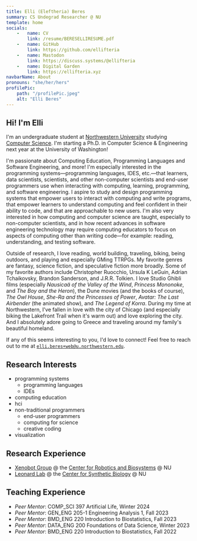 ```yaml
---
title: Elli (Eleftheria) Beres
summary: CS Undegrad Researcher @ NU
template: home
socials:
    -   name: CV
        link: /resume/BERESELLIRESUME.pdf
    -   name: GitHub
        link: https://github.com/ellifteria
    -   name: Mastodon
        link: https://discuss.systems/@ellifteria
    -   name: Digital Garden
        link: https://ellifteria.xyz
navbarName: About
pronouns: "she/her/hers"
profilePic:
    path: "/profilePic.jpeg"
    alt: "Elli Beres"
---
```


## Hi! I'm Elli

I'm an undergraduate student at [Northwestern University](https://www.northwestern.edu/) studying [Computer Science](https://www.mccormick.northwestern.edu/computer-science/).
I'm starting a Ph.D. in Computer Science & Engineering next year at the University of Washington!

I'm passionate about Computing Education, Programming Languages and Software Engineering, and more!
I'm especially interested in the programming systems—programming languages, IDES, etc.—that learners, data scientists, scientists, and other non-computer scientists and end-user programmers use when interacting with computing, learning, programming, and software engineering.
I aspire to study and design programming systems that empower users to interact with computing and write programs, that empower learners to understand computing and feel confident in their ability to code, and that are approachable to new users.
I'm also very interested in how computing and computer science are taught, especially to non-computer scientists, and in how recent advances in software engineering technology may require computing educators to focus on aspects of computing other than writing code—for example: reading, understanding, and testing software.

Outside of research, I love reading, world building, traveling, biking, being outdoors, and playing and especially GMing TTRPGs.
My favorite genres are fantasy, science fiction, and speculative fiction more broadly.
Some of my favorite authors include Christopher Ruocchio, Ursula K LeGuin, Adrian Tchaikovsky, Brandon Sanderson, and J.R.R. Tolkien.
I love Studio Ghibli films (especially *Nausicaä of the Valley of the Wind*, *Princess Mononoke*, and *The Boy and the Heron*), the Dune movies (and the books of course), *The Owl House*, *She-Ra and the Princesses of Power*, *Avatar: The Last Airbender* (the animated show), and *The Legend of Korra*.
During my time at Northwestern, I've fallen in love with the city of Chicago (and especially biking the Lakefront Trail when it's warm out) and love exploring the city.
And I absolutely adore going to Greece and traveling around my family's beautiful homeland.

If any of this seems interesting to you, I'd love to connect!
Feel free to reach out to me at [`elli.beres+web@u.northwestern.edu`](mailto:elli.beres+web@u.northwestern.edu).

## Research Interests

- programming systems
    - programming languages
    - IDEs
- computing education
- hci
- non-traditional programmers
    - end-user programmers
    - computing for science
    - creative coding
- visualization

## Research Experience

- [Xenobot Group](https://www.xenobot.group/) @ the [Center for Robotics and Biosystems](https://robotics.northwestern.edu/) @ NU
- [Leonard Lab](https://www.leonard.northwestern.edu/) @ the [Center for Synthetic Biology](https://syntheticbiology.northwestern.edu/) @ NU

## Teaching Experience

- *Peer Mentor*: COMP_SCI 397 Artificial Life, Winter 2024
- *Peer Mentor*: GEN_ENG 205-1 Engineering Analysis 1, Fall 2023
- *Peer Mentor*: BMD_ENG 220 Introduction to Biostatistics, Fall 2023
- *Peer Mentor*: DATA_ENG 200 Foundations of Data Science, Winter 2023
- *Peer Mentor*: BMD_ENG 220 Introduction to Biostatistics, Fall 2022

<!-- ## Research interests

I'm most interested in research into building powerful and accessible tools that make it easier to for people to interact with computers and computation!

<!-- Going forward, I hope to continue working towards building tools that let people do computing more effectively and efficiently. -->
<!-- I would love to combine this passionate with my fascination for languages in the field of programming languages to help design programming languages that enable users to write easier, safer, less buggy, and more correct code! -->

<!-- My current work is focused on evolutionary computation in artificial life.
As a member of the [Xenobot Lab](https://www.xenobot.group), I'm investigating evolutionary algorithms and open-endedness in artificial intelligence and artificial life.
You can see some of my work on [my GitHub](https://www.github.com/ellifteria)!

I also work in the [Leonard Lab](https://www.leonard.northwestern.edu) where I  am developing an open-source software package for analyzing flow cytometry data, specifically for mammalian synthetic biology applications. -->
